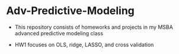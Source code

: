 # Adv-Predictive-Modeling

- This repository consists of homeworks and projects in my MSBA advanced predictive modeling class

- HW1 focuses on OLS, ridge, LASSO, and cross validation 
